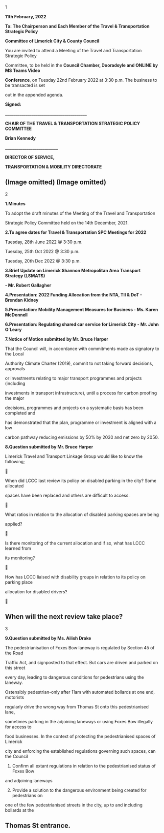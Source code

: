1

**11th February, 2022**

**To: The Chairperson and Each Member of the Travel & Transportation Strategic Policy**

**Committee of Limerick City & County Council**

You are invited to attend a Meeting of the Travel and Transportation Strategic Policy

Committee, to be held in the **Council Chamber, Dooradoyle and ONLINE by MS Teams Video**

**Conference**, on Tuesday 22nd February 2022 at 3:30 p.m. The business to be transacted is set

out in the appended agenda.

**Signed:**

**\_\_\_\_\_\_\_\_\_\_\_\_\_\_\_\_\_\_\_\_\_\_\_\_\_\_\_\_\_\_\_\_\_\_\_\_\_\_\_\_**

**CHAIR OF THE TRAVEL & TRANSPORTATION STRATEGIC POLICY COMMITTEE**

**Brian Kennedy**

\_\_\_\_\_\_\_\_\_\_\_\_\_\_\_\_\_\_\_\_\_\_\_\_\_\_\_

**DIRECTOR OF SERVICE,**

**TRANSPORTATION & MOBILITY DIRECTORATE**

(Image omitted)
(Image omitted)
---
2

**1.Minutes**

To adopt the draft minutes of the Meeting of the Travel and Transportation

Strategic Policy Committee held on the 14th December, 2021.

**2.To agree dates for Travel & Transportation SPC Meetings for 2022**

Tuesday, 28th June 2022 @ 3:30 p.m.

Tuesday, 25th Oct 2022 @ 3:30 p.m.

Tuesday, 20th Dec 2022 @ 3:30 p.m.

**3.Brief Update on Limerick Shannon Metropolitan Area Transport Strategy (LSMATS)**

**- Mr. Robert Gallagher**

**4.Presentation: 2022 Funding Allocation from the NTA, TII & DoT - Brendan Kidney**

**5.Presentation: Mobility Management Measures for Business - Ms. Karen McDonnell**

**6.Presentation: Regulating shared car service for Limerick City -** **Mr. John O’Leary**

**7.Notice of Motion submitted by Mr. Bruce Harper**

That the Council will, in accordance with commitments made as signatory to the Local

Authority Climate Charter (2019), commit to not taking forward decisions, approvals

or investments relating to major transport programmes and projects (including

investments in transport infrastructure), until a process for carbon proofing the major

decisions, programmes and projects on a systematic basis has been completed and

has demonstrated that the plan, programme or investment is aligned with a low

carbon pathway reducing emissions by 50% by 2030 and net zero by 2050.

**8.Question submitted by Mr. Bruce Harper**

Limerick Travel and Transport Linkage Group would like to know the following;



When did LCCC last review its policy on disabled parking in the city? Some allocated

spaces have been replaced and others are difficult to access.



What ratios in relation to the allocation of disabled parking spaces are being

applied?



Is there monitoring of the current allocation and if so, what has LCCC learned from

its monitoring?



How has LCCC liaised with disability groups in relation to its policy on parking place

allocation for disabled drivers?



When will the next review take place?
---
3

**9.Question submitted by Ms. Ailish Drake**

The pedestrianisation of Foxes Bow laneway is regulated by Section 45 of the Road

Traffic Act, and signposted to that effect. But cars are driven and parked on this street

every day, leading to dangerous conditions for pedestrians using the laneway.

Ostensibly pedestrian-only after 11am with automated bollards at one end, motorists

regularly drive the wrong way from Thomas St onto this pedestrianised lane,

sometimes parking in the adjoining laneways or using Foxes Bow illegally for access to

food businesses. In the context of protecting the pedestrianised spaces of Limerick

city and enforcing the established regulations governing such spaces, can the Council

1. Confirm all extant regulations in relation to the pedestrianised status of Foxes Bow

and adjoining laneways

2. Provide a solution to the dangerous environment being created for pedestrians on

one of the few pedestrianised streets in the city, up to and including bollards at the

Thomas St entrance.
---
